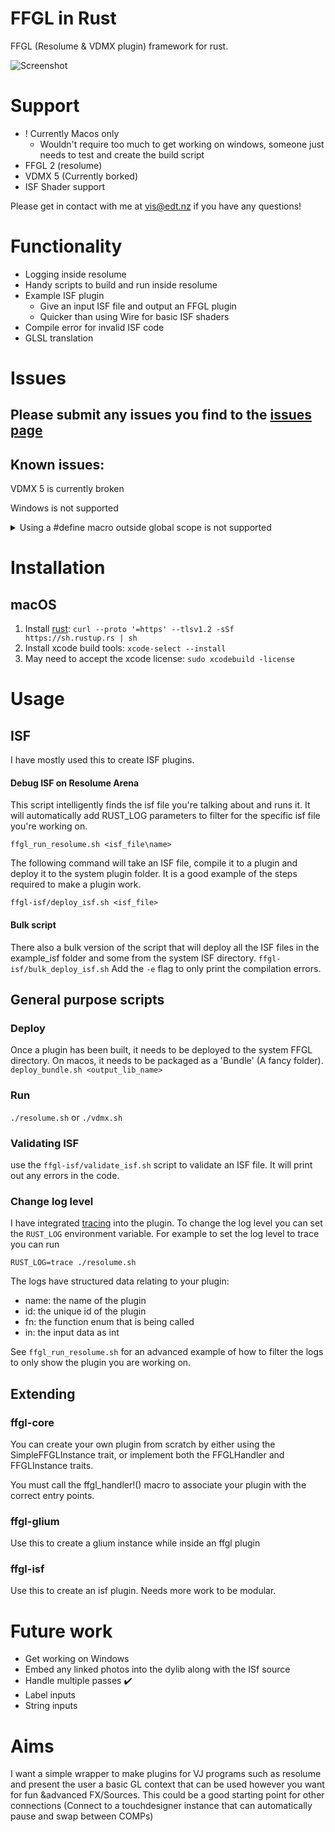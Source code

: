 # FFGL in Rust

FFGL (Resolume & VDMX plugin) framework for rust.

![Screenshot](docs/screenshot.png)

# Support

- ! Currently Macos only
  - Wouldn't require too much to get working on windows, someone just needs to test and create the build script
- FFGL 2 (resolume)
- VDMX 5 (Currently borked)
- ISF Shader support

Please get in contact with me at [vis@edt.nz](mailto:vis@edt.nz) if you have any questions!

# Functionality

- Logging inside resolume
- Handy scripts to build and run inside resolume
- Example ISF plugin
  - Give an input ISF file and output an FFGL plugin
  - Quicker than using Wire for basic ISF shaders
- Compile error for invalid ISF code
- GLSL translation

# Issues

## Please submit any issues you find to the [issues page](https://github.com/edeetee/ffgl-rs/issues)

## Known issues:

VDMX 5 is currently broken

Windows is not supported

<details>
<summary>Using a #define macro outside global scope is not supported</summary>

### From the glsl parser changelog:

### 0.13

> Wed 21st of November 2018

[...]

- The `#define` preprocessor pragma is now supported in a limited form (it can only be used in
  the global scope).

</details>

# Installation

## macOS

1. Install [rust](https://www.rustup.rs/): `curl --proto '=https' --tlsv1.2 -sSf https://sh.rustup.rs | sh`
2. Install xcode build tools: `xcode-select --install`
3. May need to accept the xcode license: `sudo xcodebuild -license`

# Usage

## ISF

I have mostly used this to create ISF plugins.

#### Debug ISF on Resolume Arena

This script intelligently finds the isf file you're talking about and runs it.
It will automatically add RUST_LOG parameters to filter for the specific isf file you're working on.

`ffgl_run_resolume.sh <isf_file\name>`

The following command will take an ISF file, compile it to a plugin and deploy it to the system plugin folder. It is a good example of the steps required to make a plugin work.

`ffgl-isf/deploy_isf.sh <isf_file>`

#### Bulk script

There also a bulk version of the script that will deploy all the ISF files in the example_isf folder and some from the system ISF directory.
`ffgl-isf/bulk_deploy_isf.sh`
Add the `-e` flag to only print the compilation errors.

## General purpose scripts

### Deploy

Once a plugin has been built, it needs to be deployed to the system FFGL directory. On macos, it needs to be packaged as a 'Bundle' (A fancy folder).
`deploy_bundle.sh <output_lib_name>`

### Run

`./resolume.sh`
or
`./vdmx.sh`

### Validating ISF

use the `ffgl-isf/validate_isf.sh` script to validate an ISF file. It will print out any errors in the code.

### Change log level

I have integrated [tracing](https://docs.rs/tracing/latest/tracing/index.html) into the plugin. To change the log level you can set the `RUST_LOG` environment variable. For example to set the log level to trace you can run

`RUST_LOG=trace ./resolume.sh`

The logs have structured data relating to your plugin:

- name: the name of the plugin
- id: the unique id of the plugin
- fn: the function enum that is being called
- in: the input data as int

See `ffgl_run_resolume.sh` for an advanced example of how to filter the logs to only show the plugin you are working on.

## Extending

### ffgl-core

You can create your own plugin from scratch by either using the SimpleFFGLInstance trait, or implement both the FFGLHandler and FFGLInstance traits.

You must call the ffgl_handler!() macro to associate your plugin with the correct entry points.

### ffgl-glium

Use this to create a glium instance while inside an ffgl plugin

### ffgl-isf

Use this to create an isf plugin. Needs more work to be modular.

# Future work

- Get working on Windows
- Embed any linked photos into the dylib along with the ISf source
- Handle multiple passes ✔️
- Label inputs
- String inputs

# Aims

I want a simple wrapper to make plugins for VJ programs such as resolume and present the user a basic GL context that can be used however you want for fun &advanced FX/Sources. This could be a good starting point for other connections (Connect to a touchdesigner instance that can automatically pause and swap between COMPs)
